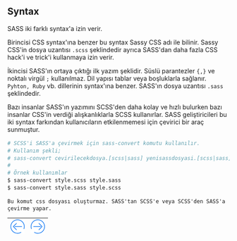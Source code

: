 ## Syntax

SASS iki farklı syntax'a izin verir. 

Birincisi CSS syntax'ına benzer bu syntax Sassy CSS adı ile bilinir.
Sassy CSS'in dosya uzantısı `.scss` şeklindedir ayrıca 
SASS'dan daha fazla CSS hack'i ve trick'i kullanmaya izin verir.

İkincisi SASS'ın ortaya çıktığı ilk yazım şeklidir. 
Süslü parantezler `{,}` ve noktalı virgül `;` kullanılmaz.
Dil yapısı tablar veya boşluklarla sağlanır. `Pyhton, Ruby` vb. dillerinin syntax'ına benzer.
SASS'ın dosya uzantısı `.sass` şeklindedir.

Bazı insanlar SASS'ın yazımını SCSS'den daha kolay ve hızlı bulurken bazı insanlar 
CSS'in verdiği alışkanlıklarla SCSS kullanırlar. 
SASS geliştiricileri bu iki syntax farkından kullanıcıların etkilenmemesi için çevirici bir araç sunmuştur.

```bash
# SCSS'i SASS'a çevirmek için sass-convert komutu kullanılır.
# Kullanım şekli;
# sass-convert cevirilecekdosya.[scss|sass] yenisassdosyasi.[scss|sass] 
#
# Örnek kullanımlar
$ sass-convert style.scss style.sass
$ sass-convert style.sass style.scss
```
	Bu komut css dosyası oluşturmaz. SASS'tan SCSS'e veya SCSS'den SASS'a çevirme yapar.	

| [![Back][back]](https://github.com/sqlProvider/SASS-Lang) | [![Next][next]](UsingSASS.md) |
|-------|-----:|


[back]: https://raw.githubusercontent.com/sqlProvider/SASS-Lang/master/Resources/back.png
[next]: https://raw.githubusercontent.com/sqlProvider/SASS-Lang/master/Resources/next.png